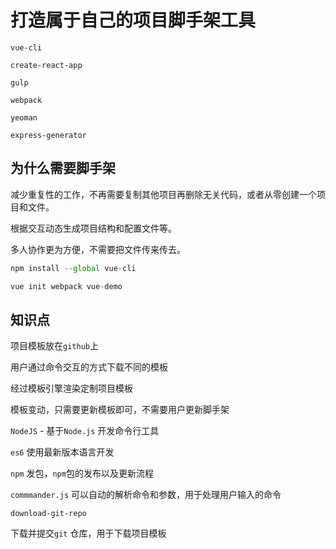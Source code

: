 # 打造属于自己的项目脚手架工具

`vue-cli`

`create-react-app`

`gulp`

`webpack`

`yeoman`

`express-generator`

## 为什么需要脚手架

减少重复性的工作，不再需要复制其他项目再删除无关代码，或者从零创建一个项目和文件。

根据交互动态生成项目结构和配置文件等。

多人协作更为方便，不需要把文件传来传去。

```js
npm install --global vue-cli

vue init webpack vue-demo
```

## 知识点

项目模板放在`github`上

用户通过命令交互的方式下载不同的模板

经过模板引擎渲染定制项目模板

模板变动，只需要更新模板即可，不需要用户更新脚手架

`NodeJS` - 基于`Node.js` 开发命令行工具

`es6` 使用最新版本语言开发

`npm` 发包，`npm`包的发布以及更新流程

`commmander.js` 可以自动的解析命令和参数，用于处理用户输入的命令

`download-git-repo`

下载并提交`git` 仓库，用于下载项目模板


















